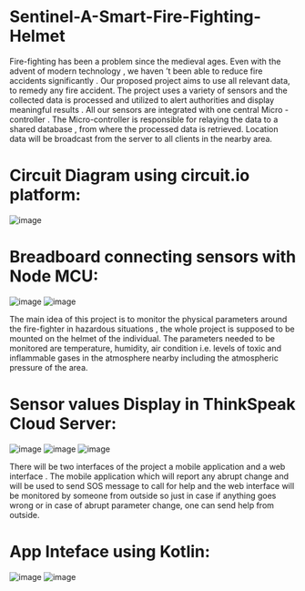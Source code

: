 # Sentinel-A-Smart-Fire-Fighting-Helmet
Fire-fighting has been a problem since the medieval ages. Even with the advent of modern technology , we haven ’t been able to reduce fire accidents significantly . Our proposed project aims to use all relevant data, to remedy any fire accident. The project uses a variety of sensors and the collected data is processed and utilized to alert authorities and display meaningful results . All our sensors are integrated with one central Micro -controller . The Micro-controller is responsible for relaying the data to a shared database , from where the processed data is retrieved. Location data will be broadcast from the server to all clients in the nearby area.



# Circuit Diagram using circuit.io platform:

![image](https://user-images.githubusercontent.com/41417732/129027319-88255859-8b85-454d-a749-ba04154438e6.png)

# Breadboard connecting sensors with Node MCU:

![image](https://user-images.githubusercontent.com/41417732/129029532-a9df2f8b-da1c-4df9-9ec5-8308bf06e8fe.png)
![image](https://user-images.githubusercontent.com/41417732/129028941-c585acce-5aee-4f7c-b18f-8cfa1a296e0e.png)




The main idea of this project is to monitor the physical parameters around the fire-fighter in hazardous situations , the whole project is supposed to be mounted on the helmet of the individual. The parameters needed to be monitored are temperature, humidity, air condition i.e. levels of toxic and inflammable gases in the atmosphere nearby including the
atmospheric pressure of the area.

# Sensor values Display in ThinkSpeak Cloud Server: 

![image](https://user-images.githubusercontent.com/41417732/129029570-1752c4cf-95fb-40ca-8cc8-8e21a66b44ef.png)
![image](https://user-images.githubusercontent.com/41417732/129029592-b543a208-4e4e-4fed-a4b6-d9fdf34a48da.png)
![image](https://user-images.githubusercontent.com/41417732/129029616-f0014b3f-49c8-497a-bb77-79a8aab02896.png)




There will be two interfaces of the project a mobile application and a web interface . The mobile application which will report any abrupt change and will be used to send SOS
message to call for help and the web interface will be monitored by someone from outside so just in case if anything goes wrong or in case of abrupt parameter change, one can send
help from outside.

# App Inteface using Kotlin:

![image](https://user-images.githubusercontent.com/41417732/129029259-57b233f2-4c34-4e97-9ff1-f3626d5b54f8.png)
![image](https://user-images.githubusercontent.com/41417732/129029304-1d864dc1-b54d-4261-9e14-af2a05e76587.png)
